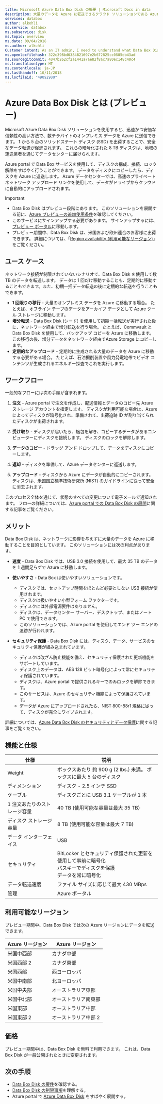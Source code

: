 ```yaml
---
title: Microsoft Azure Data Box Disk の概要 | Microsoft Docs in data
description: 大量のデータを Azure に転送できるクラウド ソリューションである Azure Data Box Disk について説明します。
services: databox
author: alkohli
ms.service: databox
ms.subservice: disk
ms.topic: overview
ms.date: 09/04/2018
ms.author: alkohli
Customer intent: As an IT admin, I need to understand what Data Box Disk is and how it works so I can use it to import on-premises data into Azure.
ms.openlocfilehash: 322c398bd6384821697e2b672825cc0805eb43ad
ms.sourcegitcommit: 4047b262cf2a1441a7ae82f8ac7a80ec148c40c4
ms.translationtype: HT
ms.contentlocale: ja-JP
ms.lasthandoff: 10/11/2018
ms.locfileid: "49092900"
---
```

# <a name="what-is-azure-data-box-disk-preview"></a>Azure Data Box Disk とは (プレビュー)

Microsoft Azure Data Box Disk ソリューションを使用すると、迅速かつ安価な信頼性の高い方法で、数テラバイトのオンプレミス データを Azure に送信できます。 1 から 5 台のソリッドステート ディスク (SSD) を出荷することで、安全なデータ転送が促進されます。 これらの暗号化された 8 TB ディスクは、地域の運送業者を通じてデータセンターに届けられます。 

Azure portal で Data Box サービスを使用して、ディスクの構成、接続、ロック解除をすばやく行うことができます。 データをディスクにコピーしたら、ディスクを Azure に返送します。 Azure データセンターでは、高速のプライベート ネットワーク アップロード リンクを使用して、データがドライブからクラウドに自動的にアップロードされます。


> [!IMPORTANT]
> - Data Box Disk はプレビュー段階にあります。 このソリューションを展開する前に、[Azure プレビューの追加使用条件](https://azure.microsoft.com/support/legal/preview-supplemental-terms/)を確認してください。 
> - このサービスにサインアップする必要があります。 サインアップするには、[プレビュー ポータル](http://aka.ms/azuredataboxfromdiskdocs)に移動します。
> - プレビュー期間中、Data Box Disk は、米国および欧州連合のお客様に出荷できます。 詳細については、「[Region availability (利用可能なリージョン)](#region-availability)」をご覧ください。

## <a name="use-cases"></a>ユース ケース

ネットワーク接続が制限されていないシナリオで、Data Box Disk を使用して数 TB のデータを転送します。 データは 1 回だけ移動することも、定期的に移動することもできます。また、初期一括データ転送の後に定期的な転送を行うこともできます。 

- **1 回限りの移行** - 大量のオンプレミス データを Azure に移動する場合。 たとえば、オフライン テープのデータをアーカイブ データとして Azure クール ストレージに移動します。
- **増分転送** - Data Box Disk (シード) を使用して初期一括転送が実行された後に、ネットワーク経由で増分転送を行う場合。 たとえば、Commvault と Data Box Disk を使用して、バックアップ コピーを Azure に移動します。 この移行の後、増分データをネットワーク経由でAzure Storage にコピーします。 
- **定期的なアップロード** - 定期的に生成される大量のデータを Azure に移動する必要がある場合。 たとえば、石油掘削装置や風力発電地帯でビデオ コンテンツが生成されるエネルギー探査でこれを実行します。

## <a name="the-workflow"></a>ワークフロー

一般的なフローには次の手順が含まれます。

1. **注文** - Azure portal で注文を作成し、配送情報とデータのコピー先 Azure ストレージ アカウントを指定します。 ディスクが利用可能な場合は、Azure によってディスクが暗号化され、準備されて、出荷追跡 ID が割り当てられたディスクが出荷されます。

2. **受け取り** - ディスクが届いたら、梱包を解き、コピーするデータがあるコンピューターにディスクを接続します。 ディスクのロックを解除します。
    
3. **データのコピー** - ドラッグ アンド ドロップして、データをディスクにコピーします。

4. **返却** - ディスクを準備して、Azure データセンターに返送します。

5. **アップロード** - ディスクから Azure にデータが自動的にコピーされます。 ディスクは、米国国立標準技術研究所 (NIST) のガイドラインに従って安全に消去されます。

このプロセス全体を通じて、状態のすべての変更について電子メールで通知されます。 フローの詳細については、[Azure portal での Data Box Disk の展開](data-box-disk-quickstart-portal.md)に関する記事をご覧ください。


## <a name="benefits"></a>メリット

Data Box Disk は、ネットワークに影響を与えずに大量のデータを Azure に移動することを目的としています。 このソリューションには次の利点があります。

- **速度** - Data Box Disk では、USB 3.0 接続を使用して、最大 35 TB のデータを 1 週間足らずで Azure に移動します。   

- **使いやすさ** - Data Box は使いやすいソリューションです。

    - ディスクでは、セットアップ時間をほとんど必要としない USB 接続が使用されます。
    - ディスクは扱いやすい小型フォーム ファクターです。
    - ディスクには外部電源要件はありません。
    - ディスクは、データセンター サーバー、デスクトップ、またはノート PC で使用できます。
    - このソリューションでは、Azure portal を使用してエンド ツー エンドの追跡が行われます。    

- **セキュリティ保護** - Data Box Disk には、ディスク、データ、サービスのセキュリティ保護が組み込まれています。 
    - ディスクは改ざん防止機能を備え、セキュリティ保護された更新機能をサポートしています。 
    - ディスク上のデータは、AES 128 ビット暗号化によって常にセキュリティ保護されています。 
    - ディスクは、Azure portal で提供されるキーでのみロックを解除できます。 
    - このサービスは、Azure のセキュリティ機能によって保護されています。 
    - データが Azure にアップロードされたら、NIST 800-88r1 規格に従って、ディスクが完全にワイプされます。  
    
詳細については、[Azure Data Box Disk のセキュリティとデータ保護](data-box-disk-security.md)に関する記事をご覧ください。


## <a name="features-and-specifications"></a>機能と仕様


| 仕様                                          | 説明              |
|---------------------------------------------------------|--------------------------|
| Weight                                                  | ボックスあたり 約 900 g (2 lbs.) 未満。 ボックスに最大 5 台のディスク                |
| ディメンション                                              | ディスク - 2.5 インチ SSD |            
| ケーブル                                                  | ディスクごとに USB 3.1 ケーブルが 1 本|
| 1 注文あたりのストレージ容量                              | 40 TB (使用可能な容量は最大 35 TB)|
| ディスク ストレージ容量                                   | 8 TB (使用可能な容量は最大 7 TB)|
| データ インターフェイス                                          | USB   |
| セキュリティ                                                | BitLocker とセキュリティ保護された更新を使用して事前に暗号化 <br> パスキーでディスクを保護 <br> データを常に暗号化  |
| データ転送速度                                      | ファイル サイズに応じて最大 430 MBps      |
|管理                                               | Azure ポータル |


## <a name="region-availability"></a>利用可能なリージョン

プレビュー期間中、Data Box Disk では次の Azure リージョンにデータを転送できます。


|Azure リージョン  |Azure リージョン  |
|---------|---------|
|米国中西部     |カナダ中部       |        
|米国西部 2     |カナダ東部         |     
|米国西部     | 西ヨーロッパ        |      
|米国中南部   |北ヨーロッパ     |         
|米国中央部     |オーストラリア東部|
|米国中北部  |オーストラリア南東部   |
|米国東部      |オーストラリア中部 |
|米国東部 2     |オーストラリア中部 2|


## <a name="pricing"></a>価格

プレビュー期間中は、Data Box Disk を無料で利用できます。 これは、Data Box Disk が一般公開されたときに変更されます。

## <a name="next-steps"></a>次の手順

- [Data Box Disk の要件](data-box-disk-system-requirements.md)を確認する。
- [Data Box Disk の制限事項](data-box-disk-limits.md)を理解する。
- Azure portal で [Azure Data Box Disk](data-box-disk-quickstart-portal.md) をすばやく展開する。
